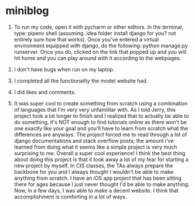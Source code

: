 # miniblog

1. To run my code, open it with pycharm or other editors. 
In the terminal, type: pipenv shell (assuming .idea folder install django for you? not entirely sure how that works). 
Once you've entered a virtual environment equipped with django, do the following: python manage.py runserver. 
Once you do, clicked on the link that popped up and you will hit home and you can play around with it according to the webpages.

2. I don't have bugs when run on my laptop.

3. I completed all the functionality the model website had. 

4. I did likes and comments.

5. It was super cool to create something from scratch using a combination of languages that I'm very very unfamililar with. As I told Jerry, this project took a lot longer to finish and I realized that to actually be able to do something, it's NOT enough to find tutorials online as there won't be one exactly like your goal and you'll have to learn from scratch what the differences are anyways. The project forced me to read through a lot of django documentations and stack overflow posts; the amount i've learned from doing what it seems like a simple project is very much surprising to me. Overall a super cool experience!
I think the best thing about doing this project is that it took away a lot of my fear for starting a new project by myself. In CIS classes, the TAs always prepare the backbone for you and I always thought I wouldn't be able to make anything from scratch. I have an iOS app project that has been sitting there for ages because I just never thought I'd be able to make anything. Now, in a few days, I was able to make a decent website. I think that accomplishment is comforting in a lot of ways. 
